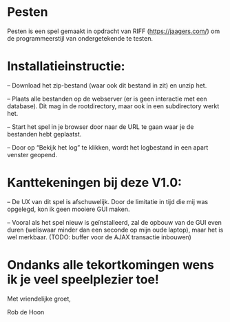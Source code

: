 # Pesten

Pesten is een spel gemaakt in opdracht van RIFF (https://jaagers.com/) om de programmeerstijl van ondergetekende te testen.

# Installatieinstructie:
– Download het zip-bestand (waar ook dit bestand in zit) en unzip het.

– Plaats alle bestanden op de webserver (er is geen interactie met een database). Dit mag in de rootdirectory, maar ook in een subdirectory werkt het.

– Start het spel in je browser door naar de URL te gaan waar je de bestanden hebt geplaatst.

– Door op “Bekijk het log” te klikken, wordt het logbestand in een apart venster geopend.

# Kanttekeningen bij deze V1.0:
– De UX van dit spel is afschuwelijk. Door de limitatie in tijd die mij was opgelegd, kon ik geen mooiere GUI maken.

– Vooral als het spel nieuw is geïnstalleerd, zal de opbouw van de GUI even duren (weliswaar minder dan een seconde op mijn oude laptop), maar het is wel merkbaar. (TODO: buffer voor de AJAX transactie inbouwen)

# Ondanks alle tekortkomingen wens ik je veel speelplezier toe!

Met vriendelijke groet,

Rob de Hoon
